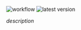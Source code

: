 ![workflow](https://github.com/tusharmath/$name;format="lower,snake"$/actions/workflows/ci.yml/badge.svg)
![latest version](https://maven-badges.herokuapp.com/maven-central/com.tusharmath/$name;format="lower,snake"$_2.13/badge.svg?style=plastic)

$description$
